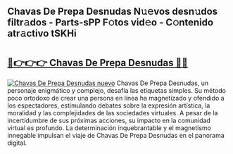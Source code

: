 ## Chavas De Prepa Desnudas N𝚞𝚎vos desn𝚞dos filtr𝚊dos - Parts-sPP F𝚘tos vid𝚎o - C𝚘ntenido atr𝚊ctivo tSKHi

# <h2><a href="http://mb18ndl.tromn.icu/?c=Chavas+De+Prepa+Desnudas">🔗👉👉👉 Chavas De Prepa Desnudas 🔗🔗</a></h2>

[![Chavas De Prepa Desnudas nuevo](https://i.imgur.com/pEAQMta.gif)](http://mb18ndl.tromn.icu/?c=Chavas+De+Prepa+Desnudas)
Chavas De Prepa Desnudas, un personaje enigmático y complejo, desafía las etiquetas simples. Su método poco ortodoxo de crear una persona en línea ha magnetizado y ofendido a los espectadores, estimulando debates sobre la expresión artística, la moralidad y las complejidades de las sociedades virtuales. A pesar de la incertidumbre de sus próximas acciones, su impacto en la comunidad virtual es profundo. La determinación inquebrantable y el magnetismo innegable impulsan el viaje de Chavas De Prepa Desnudas en el panorama digital.
